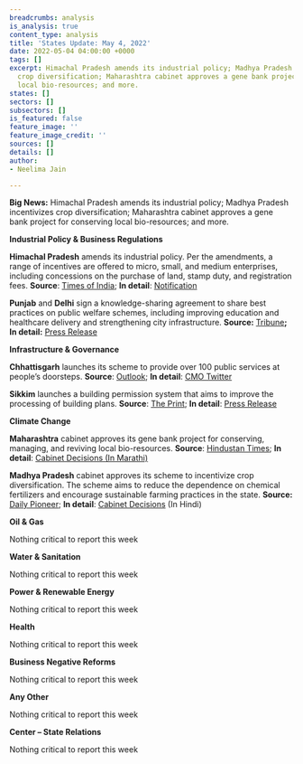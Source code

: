 ```yaml
---
breadcrumbs: analysis
is_analysis: true
content_type: analysis
title: 'States Update: May 4, 2022'
date: 2022-05-04 04:00:00 +0000
tags: []
excerpt: Himachal Pradesh amends its industrial policy; Madhya Pradesh incentivizes
  crop diversification; Maharashtra cabinet approves a gene bank project for conserving
  local bio-resources; and more.
states: []
sectors: []
subsectors: []
is_featured: false
feature_image: ''
feature_image_credit: ''
sources: []
details: []
author:
- Neelima Jain

---
```

**Big News:** Himachal Pradesh amends its industrial policy; Madhya Pradesh incentivizes crop diversification; Maharashtra cabinet approves a gene bank project for conserving local bio-resources; and more.

**Industrial Policy & Business Regulations**

**Himachal Pradesh** amends its industrial policy. Per the amendments, a range of incentives are offered to micro, small, and medium enterprises, including concessions on the purchase of land, stamp duty, and registration fees. **Source**: [Times of India](https://timesofindia.indiatimes.com/city/shimla/himachal-pradesh-govt-amends-industrial-investment-policy/articleshow/91183435.cms); **In detail**: [Notification](https://emerginghimachal.hp.gov.in/themes/backend/uploads/policies/Industrial-Policy-Amendment.pdf)

**Punjab** and **Delhi** sign a knowledge-sharing agreement to share best practices on public welfare schemes, including improving education and healthcare delivery and strengthening city infrastructure. **Source:** [Tribune](https://www.tribuneindia.com/news/punjab/punjab-govt-finds-itself-in-a-spot-over-purported-mou-to-be-signed-with-delhi-389571)**; In detail:** [Press Release](http://diprpunjab.gov.in/?q=content/punjab-government-inks-knowledge-sharing-agreement-delhi-government)

**Infrastructure & Governance**

**Chhattisgarh** launches its scheme to provide over 100 public services at people’s doorsteps. **Source**: [Outlook](https://www.outlookindia.com/national/chhattisgarh-govt-launches-scheme-for-doorstep-delivery-of-100-public-services-news-194323); **In detail**: [CMO Twitter](https://twitter.com/ChhattisgarhCMO/status/1520659933728890880)

**Sikkim** launches a building permission system that aims to improve the processing of building plans. **Source**: [The Print](https://theprint.in/india/obps-launched-in-sikkim/937720/); **In detail**: [Press Release](https://pib.gov.in/PressReleasePage.aspx?PRID=1821661)

**Climate Change**

**Maharashtra** cabinet approves its gene bank project for conserving, managing, and reviving local bio-resources. **Source**: [Hindustan Times](https://www.hindustantimes.com/cities/mumbai-news/cabinet-approves-setting-up-of-maharashtra-gene-bank-project-101651172793902.html); **In detail**: [Cabinet Decisions (In Marathi)](https://www.maharashtra.gov.in/Site/upload/CabinetDecision/English/112.%20Dt.28-04-2022_Cabinet%20Decisions_(Meeting%20No.112).pdf)

**Madhya Pradesh** cabinet approves its scheme to incentivize crop diversification. The scheme aims to reduce the dependence on chemical fertilizers and encourage sustainable farming practices in the state. **Source:** [Daily Pioneer](https://www.dailypioneer.com/2022/state-editions/incentive-scheme-for-mp-crop-diversification.html); **In detail**: [Cabinet Decisions](https://www.mpinfo.org/Home/CabinetDetails?newsid=220426S17&fontname=Mangal&LocID=32&pubdate=04/26/2022) (In Hindi)

**Oil & Gas**

Nothing critical to report this week

**Water & Sanitation**

Nothing critical to report this week

**Power & Renewable Energy**

Nothing critical to report this week

**Health**

Nothing critical to report this week

**Business Negative Reforms**

Nothing critical to report this week

**Any Other**

Nothing critical to report this week

**Center – State Relations**

Nothing critical to report this week